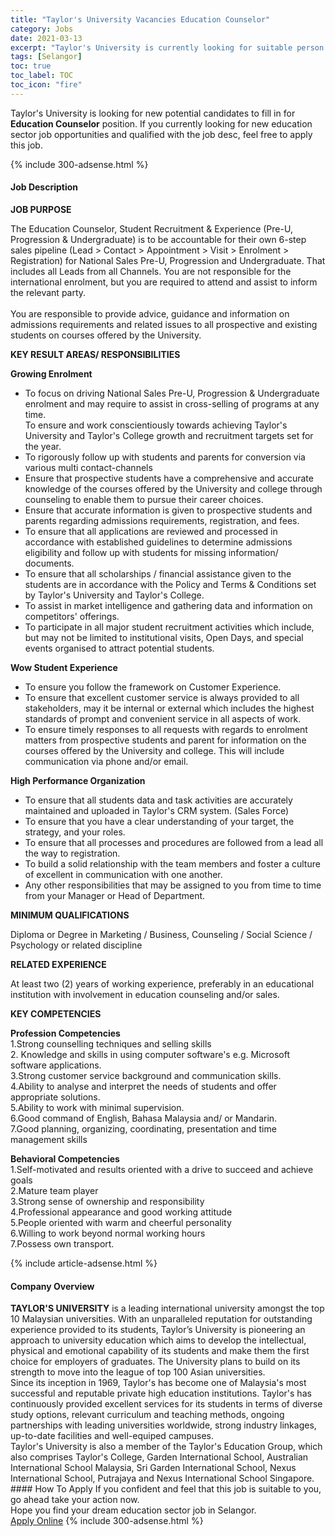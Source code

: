 ```yaml
---
title: "Taylor's University Vacancies Education Counselor" 
category: Jobs 
date: 2021-03-13 
excerpt: "Taylor's University is currently looking for suitable person to fill in the Education Counselor which positioned at Selangor" 
tags: [Selangor] 
toc: true 
toc_label: TOC 
toc_icon: "fire" 
--- 
```


<p>Taylor's University is looking for new potential candidates to fill in for <b>Education Counselor</b> position. If you currently looking for new education sector job opportunities and qualified with the job desc, feel free to apply this job.
</p>{% include 300-adsense.html %} 
<div><div><h4>Job Description</h4></div><div><div><span><div><div><p><strong>JOB PURPOSE</strong></p><p>The Education Counselor, Student Recruitment &amp; Experience (Pre-U, Progression &amp; Undergraduate) is to be accountable for their own 6-step sales pipeline (Lead &gt; Contact &gt; Appointment &gt; Visit &gt; Enrolment &gt; Registration) for National Sales Pre-U, Progression and Undergraduate. That includes all Leads from all Channels. You are not responsible for the international enrolment, but you are required to attend and assist to inform the relevant party.<br><br>You are responsible to provide advice, guidance and information on admissions requirements and related issues to all prospective and existing students on courses offered by the University.</p><p><strong>KEY RESULT AREAS/ RESPONSIBILITIES</strong></p><p><strong>Growing Enrolment</strong></p><ul><li>To focus on driving National Sales Pre-U, Progression &amp; Undergraduate enrolment and may require to assist in cross-selling of programs at any time.<br>To ensure and work conscientiously towards achieving Taylor's University and Taylor's College growth and recruitment targets set for the year.</li><li>To rigorously follow up with students and parents for conversion via various multi contact-channels</li><li>Ensure that prospective students have a comprehensive and accurate knowledge of the courses offered by the University and college through counseling to enable them to pursue their career choices.</li><li>Ensure that accurate information is given to prospective students and parents regarding admissions requirements, registration, and fees.</li><li>To ensure that all applications are reviewed and processed in accordance with established guidelines to determine admissions eligibility and follow up with students for missing information/ documents.</li><li>To ensure that all scholarships / financial assistance given to the students are in accordance with the Policy and Terms &amp; Conditions set by Taylor's University and Taylor's College.</li><li>To assist in market intelligence and gathering data and information on competitors' offerings.</li><li>To participate in all major student recruitment activities which include, but may not be limited to institutional visits, Open Days, and special events organised to attract potential students.</li></ul><p><strong>Wow Student Experience</strong></p><ul><li>To ensure you follow the framework on Customer Experience.</li><li>To ensure that excellent customer service is always provided to all stakeholders, may it be internal or external which includes the highest standards of prompt and convenient service in all aspects of work.</li><li>To ensure timely responses to all requests with regards to enrolment matters from prospective students and parent for information on the courses offered by the University and college. This will include communication via phone and/or email.</li></ul><p><strong>High Performance Organization</strong></p><ul><li>To ensure that all students data and task activities are accurately maintained and uploaded in Taylor's CRM system. (Sales Force)</li><li>To ensure that you have a clear understanding of your target, the strategy, and your roles.</li><li>To ensure that all processes and procedures are followed from a lead all the way to registration.&#160; &#160;</li><li>To build a solid relationship with the team members and foster a culture of excellent in communication with one another.&#160;&#160;</li><li>Any other responsibilities that may be assigned to you from time to time from your Manager or Head of Department.</li></ul><p><strong>MINIMUM QUALIFICATIONS</strong></p><p>Diploma or Degree in Marketing / Business, Counseling / Social Science / Psychology or related discipline</p><p><strong>RELATED EXPERIENCE</strong></p><p>At least two (2) years of working experience, preferably in an educational institution with involvement in education counseling and/or sales.</p><p><strong>KEY COMPETENCIES</strong></p><p><strong>Profession Competencies</strong><br>1.Strong counselling techniques and selling skills&#160;<br>2. Knowledge and skills in using computer software's e.g. Microsoft software applications.<br>3.Strong customer service background and communication skills.<br>4.Ability to analyse and interpret the needs of students and offer appropriate solutions.<br>5.Ability to work with minimal supervision.<br>6.Good command of English, Bahasa Malaysia and/ or Mandarin.<br>7.Good planning, organizing, coordinating, presentation and time management skills</p><p><strong>Behavioral Competencies</strong><br>1.Self-motivated and results oriented with a drive to succeed and achieve goals&#160;<br>2.Mature team player&#160;<br>3.Strong sense of ownership and responsibility&#160;<br>4.Professional appearance and good working attitude&#160;<br>5.People oriented with warm and cheerful personality&#160;<br>6.Willing to work beyond normal working hours&#160;<br>7.Possess own transport.</p></div></div></span></div></div></div> 
{% include article-adsense.html %} 
<div><div><h4>Company Overview</h4></div><div><div><span><div><div>
<strong>TAYLOR'S UNIVERSITY</strong>&#160;is a leading international university amongst the top 10 Malaysian universities. With an unparalleled reputation for outstanding experience provided to its students, Taylor&#8217;s University is pioneering an approach to university education which aims to develop the intellectual, physical and emotional capability of its students and make them the first choice for employers of graduates. The University plans to build on its strength to move into the league of top 100 Asian universities.</div>
<div>
	Since its inception in 1969, Taylor's has become one of Malaysia's most successful and reputable private high education institutions. Taylor's has continuously provided excellent services for its students in terms of diverse study options, relevant curriculum and teaching methods, ongoing partnerships with leading universities worldwide, strong industry linkages, up-to-date facilities and well-equiped campuses.</div>
<div>
	Taylor's University is also a member of the Taylor's Education Group, which also comprises Taylor's College, Garden International School, Australian International School Malaysia, Sri Garden International School, Nexus International School, Putrajaya and Nexus International School Singapore.</div></div></span></div></div></div> 
#### How To Apply 
If you confident and feel that this job is suitable to you, go ahead take your action now. <br/> 
Hope you find your dream education sector job in Selangor. <br/> 
<a href="https://www.jobstreet.com.my/en/job/education-counselor-4505512?jobId=jobstreet-my-job-4505512" class="btn btn--info" target="_blank" rel="nofollow noopenner">Apply Online</a> 
{% include 300-adsense.html %} 